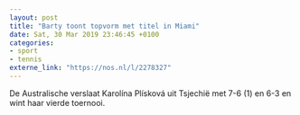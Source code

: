 ```yaml
---
layout: post
title: "Barty toont topvorm met titel in Miami"
date: Sat, 30 Mar 2019 23:46:45 +0100
categories: 
- sport 
- tennis 
externe_link: "https://nos.nl/l/2278327"
---
```


De Australische verslaat Karolína Plísková uit Tsjechië met 7-6 (1) en 6-3 en wint haar vierde toernooi.
